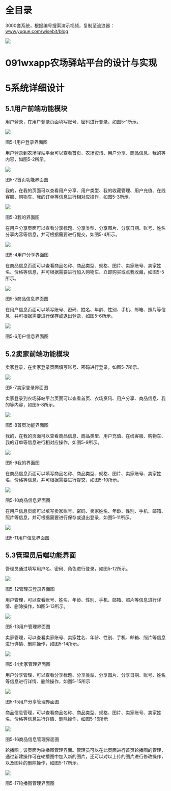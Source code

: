 # 全目录

3000套系统，根据编号搜索演示视频，复制至流浪器：www.yuque.com/wisebit/blog


![](https://bitwise.oss-cn-heyuan.aliyuncs.com/2024/11/06/qq_wechat.png)
# 091wxapp农场驿站平台的设计与实现
# 5系统详细设计
## 5.1用户前端功能模块
用户登录，在用户登录页面填写账号、密码进行登录，如图5-1所示。

![](/md/blog.014.png)

图5-1用户登录界面图




用户登录到农场驿站平台可以查看首页、农场资讯、用户分享、商品信息、我的等内容，如图5-2所示。

![](/md/blog.015.png)

图5-2首页功能界面图

我的，在我的页面可以查看用户分享、用户类型、我的收藏管理、用户充值、在线客服、购物车、我的订单等信息进行相对应操作，如图5-3所示。

![](/md/blog.016.png)

图5-3我的界面图

在用户分享页面可以查看分享标题、分享类型、分享图片、分享日期、账号、姓名分享内容等信息，并可根据需要进行提交，如图5-4所示。

![](/md/blog.017.png)

图5-4用户分享界面图

在商品信息页面可以查看商品名称、商品类型、规格、图片、卖家账号、卖家姓名、价格等信息，并可根据需要进行加入购物车、立即购买或点我收藏，如图5-5所示。

![](/md/blog.018.png)

图5-5商品信息界面图

在用户信息页面可以填写账号、密码、姓名、年龄、性别、手机、邮箱、照片等信息，并可根据需要进行保存或退出登录，如图5-6所示。

![](/md/blog.019.png)

图5-6用户信息界面图
## 5.2卖家前端功能模块
卖家登录，在卖家登录页面填写账号、密码进行登录，如图5-7所示。

![](/md/blog.020.png)

图5-7卖家登录界面图




卖家登录到农场驿站平台页面可以查看首页、农场资讯、用户分享、商品信息、我的等内容，如图5-8所示。

![](/md/blog.021.png)

图5-8首页功能界面图

我的，在我的页面可以查看商品信息、商品类型、用户充值、在线客服、购物车、我的订单等信息进行相对应操作，如图5-9所示。

![](/md/blog.022.png)

图5-9我的界面图

在商品信息页面可以填写商品名称、商品类型、规格、图片、卖家账号、卖家姓名、价格等信息，并可根据需要进行提交，如图5-10所示。

![](/md/blog.023.png)

图5-10商品信息界面图

在用户信息页面可以填写卖家账号、密码、卖家姓名、年龄、性别、手机、邮箱、照片等信息，并可根据需要进行保存或退出登录，如图5-11所示。

![](/md/blog.024.png)

图5-11用户信息界面图


## 5.3管理员后端功能界面

管理员通过填写用户名、密码、角色进行登录，如图5-12所示。

![](/md/blog.025.png)

图5-12管理员登录界面图

用户管理，可以查看账号、姓名、年龄、性别、手机、邮箱、照片等信息进行详情、删除操作，如图5-13所示。

![](/md/blog.026.png)

图5-13用户管理界面图

卖家管理，可以查看卖家账号、卖家姓名、年龄、性别、手机、邮箱、照片等信息进行详情、删除操作，如图5-14所示。

![](/md/blog.027.png)

图5-14卖家管理界面图



用户分享管理，可以查看分享标题、分享类型、分享图片、分享日期、账号、姓名等信息进行详情、删除操作，如图5-15所示

![](/md/blog.028.png)

图5-15用户分享管理界面图

商品信息管理，可以查看商品名称、商品类型、规格、图片、卖家账号、卖家姓名、价格等信息进行详情、删除操作，如图5-16所示

![](/md/blog.029.png)

图5-16商品信息管理界面图

轮播图；该页面为轮播图管理界面。管理员可以在此页面进行首页轮播图的管理，通过新建操作可在轮播图中加入新的图片，还可以对以上传的图片进行修改操作，以及图片的删除操作，如图5-17所示。

![](/md/blog.030.png)

图5-17轮播图管理界面图





















